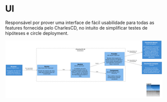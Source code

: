 # UI

Responsável por prover uma interface de fácil usabilidade para todas as features fornecida pelo CharlesCD, no intuito de simplificar testes de hipóteses e circle deployment.

![diagram](c3.svg)